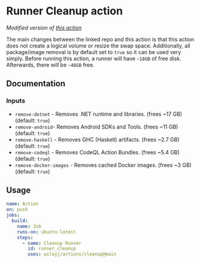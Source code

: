 # Runner Cleanup action

_Modified version of [this action](https://github.com/easimon/maximize-build-space/)_

The main changes between the linked repo and this action is that this action does not create a logical volume or resize the swap space. Additionally, all package/image removal is by default set to `true` so it can be used very simply.
Before running this action, a runner will have `~18GB` of free disk. Afterwards, there will be `~48GB` free.

## Documentation

### Inputs

- `remove-dotnet` - Removes .NET runtime and libraries. (frees ~17 GB) (default: `true`)
- `remove-android`- Removes Android SDKs and Tools. (frees ~11 GB) (default: `true`)
- `remove-haskell` - Removes GHC (Haskell) artifacts. (frees ~2.7 GB) (default: `true`)
- `remove-codeql` - Removes CodeQL Action Bundles. (frees ~5.4 GB) (default: `true`)
- `remove-docker-images` - Removes cached Docker images. (frees ~3 GB) (default: `true`)

## Usage

```yaml
name: Action
on: push
jobs:
  build:
    name: Job
    runs-on: ubuntu-latest
    steps:
      - name: Cleanup Runner
        id: runner_cleanup
        uses: wileyj/actions/cleanup@main
```
